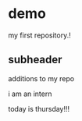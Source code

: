 # demo 
 
my first repository.!

## subheader 
 
additions to my repo

i am an intern

today is thursday!!!
